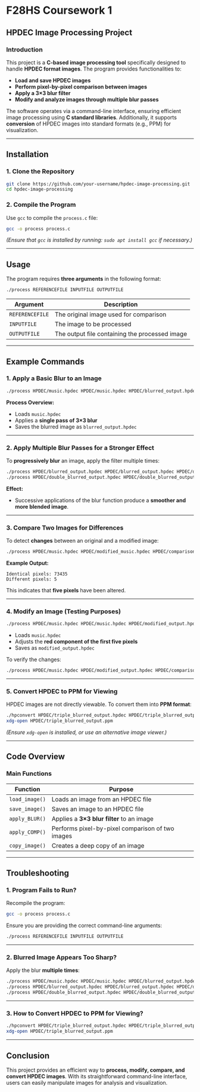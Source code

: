 # F28HS Coursework 1  
## HPDEC Image Processing Project  

### Introduction  
This project is a **C-based image processing tool** specifically designed to handle **HPDEC format images**. The program provides functionalities to:  
- **Load and save HPDEC images**  
- **Perform pixel-by-pixel comparison between images**  
- **Apply a 3×3 blur filter**  
- **Modify and analyze images through multiple blur passes**  

The software operates via a command-line interface, ensuring efficient image processing using **C standard libraries**. Additionally, it supports **conversion** of HPDEC images into standard formats (e.g., PPM) for visualization.  

---

## Installation  

### **1. Clone the Repository**  
```sh
git clone https://github.com/your-username/hpdec-image-processing.git
cd hpdec-image-processing
```

### **2. Compile the Program**  
Use `gcc` to compile the `process.c` file:  
```sh
gcc -o process process.c
```
*(Ensure that `gcc` is installed by running: `sudo apt install gcc` if necessary.)*  

---

## Usage  

The program requires **three arguments** in the following format:  
```sh
./process REFERENCEFILE INPUTFILE OUTPUTFILE
```
| Argument | Description |
|----------|------------|
| `REFERENCEFILE` | The original image used for comparison |
| `INPUTFILE` | The image to be processed |
| `OUTPUTFILE` | The output file containing the processed image |

---

## Example Commands  

### **1. Apply a Basic Blur to an Image**  
```sh
./process HPDEC/music.hpdec HPDEC/music.hpdec HPDEC/blurred_output.hpdec
```
**Process Overview:**  
 - Loads `music.hpdec`  
 - Applies a **single pass of 3×3 blur**  
 - Saves the blurred image as `blurred_output.hpdec`  

---

### **2. Apply Multiple Blur Passes for a Stronger Effect**  
To **progressively blur** an image, apply the filter multiple times:  
```sh
./process HPDEC/blurred_output.hpdec HPDEC/blurred_output.hpdec HPDEC/double_blurred_output.hpdec
./process HPDEC/double_blurred_output.hpdec HPDEC/double_blurred_output.hpdec HPDEC/triple_blurred_output.hpdec
```
**Effect:**  
- Successive applications of the blur function produce a **smoother and more blended image**.  

---

### **3. Compare Two Images for Differences**  
To detect **changes** between an original and a modified image:  
```sh
./process HPDEC/music.hpdec HPDEC/modified_music.hpdec HPDEC/comparison.txt
```
**Example Output:**  
```
Identical pixels: 73435  
Different pixels: 5  
```
This indicates that **five pixels** have been altered.  

---

### **4. Modify an Image (Testing Purposes)**  
```sh
./process HPDEC/music.hpdec HPDEC/music.hpdec HPDEC/modified_output.hpdec
```
- Loads `music.hpdec`  
- Adjusts the **red component of the first five pixels**  
- Saves as `modified_output.hpdec`  

To verify the changes:  
```sh
./process HPDEC/music.hpdec HPDEC/modified_output.hpdec HPDEC/comparison.txt
```

---

### **5. Convert HPDEC to PPM for Viewing**  
HPDEC images are not directly viewable. To convert them into **PPM format**:  
```sh
./hpconvert HPDEC/triple_blurred_output.hpdec HPDEC/triple_blurred_output.ppm
xdg-open HPDEC/triple_blurred_output.ppm
```
*(Ensure `xdg-open` is installed, or use an alternative image viewer.)*  

---

## Code Overview  

### **Main Functions**  
| Function | Purpose |
|----------|---------|
| `load_image()` | Loads an image from an HPDEC file |
| `save_image()` | Saves an image to an HPDEC file |
| `apply_BLUR()` | Applies a **3×3 blur filter** to an image |
| `apply_COMP()` | Performs pixel-by-pixel comparison of two images |
| `copy_image()` | Creates a deep copy of an image |

---

## Troubleshooting  

### **1. Program Fails to Run?**  
Recompile the program:  
```sh
gcc -o process process.c
```
Ensure you are providing the correct command-line arguments:  
```sh
./process REFERENCEFILE INPUTFILE OUTPUTFILE
```

---

### **2. Blurred Image Appears Too Sharp?**  
Apply the blur **multiple times**:  
```sh
./process HPDEC/music.hpdec HPDEC/music.hpdec HPDEC/blurred_output.hpdec
./process HPDEC/blurred_output.hpdec HPDEC/blurred_output.hpdec HPDEC/double_blurred_output.hpdec
./process HPDEC/double_blurred_output.hpdec HPDEC/double_blurred_output.hpdec HPDEC/triple_blurred_output.hpdec
```

---

### **3. How to Convert HPDEC to PPM for Viewing?**  
```sh
./hpconvert HPDEC/triple_blurred_output.hpdec HPDEC/triple_blurred_output.ppm
xdg-open HPDEC/triple_blurred_output.ppm
```

---

## Conclusion  
This project provides an efficient way to **process, modify, compare, and convert HPDEC images**. With its straightforward command-line interface, users can easily manipulate images for analysis and visualization.

